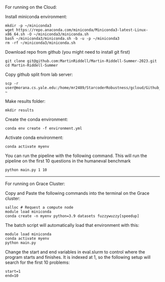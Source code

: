 For running on the Cloud:

Install miniconda environment:
```
mkdir -p ~/miniconda3
wget https://repo.anaconda.com/miniconda/Miniconda3-latest-Linux-x86_64.sh -O ~/miniconda3/miniconda.sh
bash ~/miniconda3/miniconda.sh -b -u -p ~/miniconda3
rm -rf ~/miniconda3/miniconda.sh
```
Download repo from github (you might need to install git first)
```
git clone git@github.com:MartinRiddell/Martin-Riddell-Summer-2023.git
cd Martin-Riddell-Summer
```
Copy github split from lab server:
```
scp -r user@morana.cs.yale.edu:/home/mr2489/StarcoderRobustness/gcloud/Github_Split ~
```
Make results folder:
```
mkdir results
```
Create the conda environment:
```
conda env create -f environment.yml
```
Activate conda environment:
```
conda activate myenv
```
You can run the pipeline with the following command. This will run the pipeline on the first 10 questions in the humaneval benchmark
```
python main.py 1 10
```

------------------------------------------------------------

For running on Grace Cluster:

Copy and Paste the following commands into the terminal on the Grace cluster:
```
salloc # Request a compute node
module load miniconda
conda create -n myenv python=3.9 datasets fuzzywuzzy[speedup]
```
The batch script will automatically load that environment with this:
```
module load miniconda
conda activate myenv
python main.py 
```
Change the start and end variables in eval.slurm to control where the program starts and finishes. It is indexed at 1, so the following setup will search for the first 10 problems:
```
start=1
end=10
```
